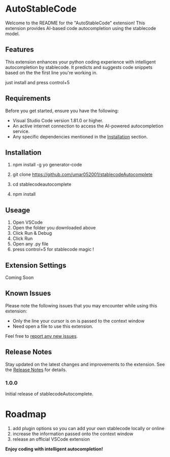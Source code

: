# AutoStableCode

Welcome to the README for the "AutoStableCode" extension! This extension provides AI-based code autocompletion using the stablecode model.

## Features

This extension enhances your python coding experience with intelligent autocompletion by stablecode. It predicts and suggests code snippets based on the the first line you're working in.

just install and press control+5


## Requirements

Before you get started, ensure you have the following:

- Visual Studio Code version 1.81.0 or higher.
- An active internet connection to access the AI-powered autocompletion service.
- Any specific dependencies mentioned in the [Installation](#installation) section.

## Installation

1. npm install -g yo generator-code

2. git clone https://github.com/umar052001/stablecodeAutocomplete

3. cd stablecodeautocomplete

4. npm install

## Useage

1. Open VSCode
2. Open the folder you downloaded above
3. Click Run & Debug
4. Click Run
5. Open any .py file
6. press control+5 for stablecode magic !

## Extension Settings

Coming Soon

## Known Issues

Please note the following issues that you may encounter while using this extension:

- Only the line your cursor is on is passed to the context window
- Need open a file to use this extension.

Feel free to [report any new issues]([https://github.com/your-username/stablecodeAutocomplete/issues](https://discord.gg/Kr3GSh7j)).

## Release Notes

Stay updated on the latest changes and improvements to the extension. See the [Release Notes](https://github.com/your-username/stablecodeAutocomplete/releases) for details.

### 1.0.0

Initial release of stablecodeAutocomplete.

# Roadmap 

1. add plugin options so you can add your own stablecode locally or online
2. increase the information passed onto the context window
3. release an official VSCode extension  

**Enjoy coding with intelligent autocompletion!**
